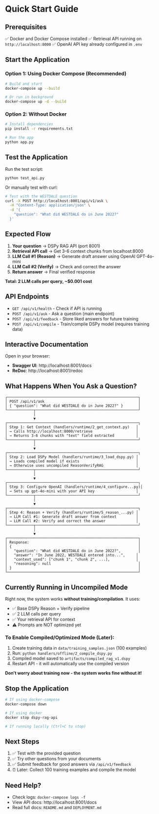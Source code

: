 # Quick Start Guide

## Prerequisites

✅ Docker and Docker Compose installed
✅ Retrieval API running on `http://localhost:8000`
✅ OpenAI API key already configured in `.env`

## Start the Application

### Option 1: Using Docker Compose (Recommended)

```bash
# Build and start
docker-compose up --build

# Or run in background
docker-compose up -d --build
```

### Option 2: Without Docker

```bash
# Install dependencies
pip install -r requirements.txt

# Run the app
python app.py
```

## Test the Application

Run the test script:

```bash
python test_api.py
```

Or manually test with curl:

```bash
# Test with the WESTDALE question
curl -X POST http://localhost:8001/api/v1/ask \
  -H "Content-Type: application/json" \
  -d '{
    "question": "What did WESTDALE do in June 2022?"
  }'
```

## Expected Flow

1. **Your question** → DSPy RAG API (port 8001)
2. **Retrieval API call** → Get 3-6 context chunks from localhost:8000
3. **LLM Call #1 (Reason)** → Generate draft answer using OpenAI GPT-4o-mini
4. **LLM Call #2 (Verify)** → Check and correct the answer
5. **Return answer** → Final verified response

**Total: 2 LLM calls per query, ~$0.001 cost**

## API Endpoints

- `GET /api/v1/health` - Check if API is running
- `POST /api/v1/ask` - Ask a question (main endpoint)
- `POST /api/v1/feedback` - Store liked answers for future training
- `POST /api/v1/compile` - Train/compile DSPy model (requires training data)

## Interactive Documentation

Open in your browser:

- **Swagger UI**: http://localhost:8001/docs
- **ReDoc**: http://localhost:8001/redoc

## What Happens When You Ask a Question?

```
┌────────────────────────────────────────────────────────────┐
│ POST /api/v1/ask                                           │
│ { "question": "What did WESTDALE do in June 2022?" }       │
└────────────┬───────────────────────────────────────────────┘
             │
             ▼
┌────────────────────────────────────────────────────────────┐
│ Step 1: Get Context (handlers/runtime/2_get_context.py)   │
│ → Calls http://localhost:8000/retrieve                    │
│ → Returns 3-6 chunks with "text" field extracted          │
└────────────┬───────────────────────────────────────────────┘
             │
             ▼
┌────────────────────────────────────────────────────────────┐
│ Step 2: Load DSPy Model (handlers/runtime/3_load_dspy.py) │
│ → Loads compiled model if exists                          │
│ → Otherwise uses uncompiled ReasonVerifyRAG               │
└────────────┬───────────────────────────────────────────────┘
             │
             ▼
┌────────────────────────────────────────────────────────────┐
│ Step 3: Configure OpenAI (handlers/runtime/4_configure...py)│
│ → Sets up gpt-4o-mini with your API key                   │
└────────────┬───────────────────────────────────────────────┘
             │
             ▼
┌────────────────────────────────────────────────────────────┐
│ Step 4: Reason + Verify (handlers/runtime/5_reason_...py) │
│ → LLM Call #1: Generate draft answer from context         │
│ → LLM Call #2: Verify and correct the answer              │
└────────────┬───────────────────────────────────────────────┘
             │
             ▼
┌────────────────────────────────────────────────────────────┐
│ Response:                                                  │
│ {                                                          │
│   "question": "What did WESTDALE do in June 2022?",        │
│   "answer": "In June 2022, WESTDALE entered into...",     │
│   "context_used": ["chunk 1", "chunk 2", ...],            │
│   "reasoning": null                                        │
│ }                                                          │
└────────────────────────────────────────────────────────────┘
```

## Currently Running in Uncompiled Mode

Right now, the system works **without training/compilation**. It uses:

- ✅ Base DSPy Reason + Verify pipeline
- ✅ 2 LLM calls per query
- ✅ Your retrieval API for context
- ⚠️ Prompts are NOT optimized yet

### To Enable Compiled/Optimized Mode (Later):

1. Create training data in `data/training_samples.json` (100 examples)
2. Run: `python handlers/offline/2_compile_dspy.py`
3. Compiled model saved to `artifacts/compiled_rag_v1.dspy`
4. Restart API - it will automatically use the compiled version

**Don't worry about training now - the system works fine without it!**

## Stop the Application

```bash
# If using docker-compose
docker-compose down

# If using docker
docker stop dspy-rag-api

# If running locally (Ctrl+C to stop)
```

## Next Steps

1. ✅ Test with the provided question
2. ✅ Try other questions from your documents
3. ✅ Submit feedback for good answers via `/api/v1/feedback`
4. ⏰ Later: Collect 100 training examples and compile the model

## Need Help?

- Check logs: `docker-compose logs -f`
- View API docs: http://localhost:8001/docs
- Read full docs: `README.md` and `DEPLOYMENT.md`
